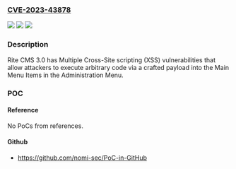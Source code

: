 ### [CVE-2023-43878](https://cve.mitre.org/cgi-bin/cvename.cgi?name=CVE-2023-43878)
![](https://img.shields.io/static/v1?label=Product&message=n%2Fa&color=blue)
![](https://img.shields.io/static/v1?label=Version&message=n%2Fa&color=blue)
![](https://img.shields.io/static/v1?label=Vulnerability&message=n%2Fa&color=brighgreen)

### Description

Rite CMS 3.0 has Multiple Cross-Site scripting (XSS) vulnerabilities that allow attackers to execute arbitrary code via a crafted payload into the Main Menu Items in the Administration Menu.

### POC

#### Reference
No PoCs from references.

#### Github
- https://github.com/nomi-sec/PoC-in-GitHub

